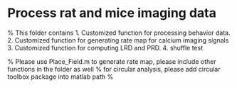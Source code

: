 # Process rat and mice imaging data
% This folder contains 
	1. Customized function for processing behavior data.
	2. Customized function for generating rate map for calcium imaging signals
	3. Customized function for computing LRD and PRD.
 	4. shuffle test 
	
% Please use Place_Field.m to generate rate map, please include other functions in the folder as well
% for circular analysis, please add circular toolbox package into matlab path
%
